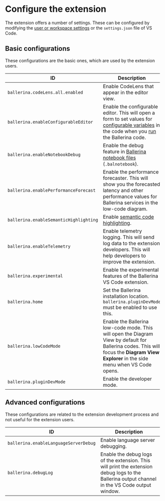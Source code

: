 # Configure the extension

The extension offers a number of settings. These can be configured by modifying the [user or workspace settings](https://code.visualstudio.com/docs/getstarted/settings) or the `settings.json` file of VS Code.

## Basic configurations

These configurations are the basic ones, which are used by the extension users.

| ID                                    | Description                                               |
|---------------------------------------|-----------------------------------------------------------|
| `ballerina.codeLens.all.enabled`        | Enable CodeLens that appear in the editor view.           |
| `ballerina.enableConfigurableEditor`    | Enable the configurable editor. This will open a  form to set values for [configurable variables](https://ballerina.io/learn/by-example/configurable-variables/) in the code when you [run](https://wso2.com/ballerina/vscode/docs/run-a-program/) the Ballerina code. |
| `ballerina.enableNotebookDebug`         | Enable the debug feature in [Ballerina notebook files](https://wso2.com/ballerina/vscode/docs/notebooks/) (`.balnotebook`). |
| `ballerina.enablePerformanceForecast`   | Enable the performance forecaster. This will show you the forecasted latency and other performance values for Ballerina services in the low-code diagram.     |
| `ballerina.enableSemanticHighlighting`  | Enable [semantic code highlighting](https://code.visualstudio.com/api/language-extensions/semantic-highlight-guide).               |
| `ballerina.enableTelemetry`             | Enable telemetry logging. This will send log data to the extension developers. This will help developers to improve the extension. |
| `ballerina.experimental`                | Enable the experimental features of the Ballerina VS Code extension. |
| `ballerina.home`                        | Set the Ballerina installation location. ` ballerina.pluginDevMode ` must be enabled to use this. |
| `ballerina.lowCodeMode`                 | Enable the Ballerina low-code mode. This will open the Diagram View by default for Ballerina codes. This will focus the **Diagram View Explorer** in the side menu when VS Code opens.                   |
| `ballerina.pluginDevMode`               | Enable the developer mode.                                     |

## Advanced configurations
These configurations are related to the extension development process and not useful for the extension users.

| ID                                    | Description                                               |
|---------------------------------------|-----------------------------------------------------------|
| `ballerina.enableLanguageServerDebug`   | Enable language server debugging.
| `ballerina.debugLog`                    | Enable the debug logs of the extension. This will print the extension debug logs to the Ballerina output channel in the VS Code output window. |
